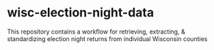 # wisc-election-night-data
This repository contains a workflow for retrieving, extracting, &amp; standardizing election night returns from individual Wisconsin counties
